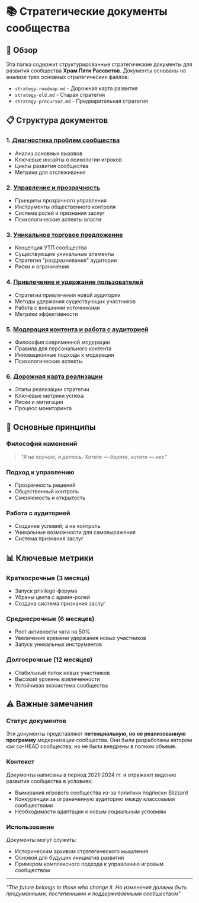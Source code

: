 # 📚 Стратегические документы сообщества

## 🎯 Обзор

Эта папка содержит структурированные стратегические документы для развития сообщества **Храм Пяти Рассветов**. Документы основаны на анализе трех основных стратегических файлов:

- `strategy-roadmap.md` - Дорожная карта развития
- `strategy-old.md` - Старая стратегия
- `strategy-precursor.md` - Предварительная стратегия

## 📋 Структура документов

### **1. [Диагностика проблем сообщества](01-community-diagnosis.md)**
- Анализ основных вызовов
- Ключевые инсайты о психологии игроков
- Циклы развития сообщества
- Метрики для отслеживания

### **2. [Управление и прозрачность](02-governance-transparency.md)**
- Принципы прозрачного управления
- Инструменты общественного контроля
- Система ролей и признания заслуг
- Психологические аспекты власти

### **3. [Уникальное торговое предложение](03-unique-value-proposition.md)**
- Концепция УТП сообщества
- Существующие уникальные элементы
- Стратегия "раздразнивания" аудитории
- Риски и ограничения

### **4. [Привлечение и удержание пользователей](04-user-acquisition-retention.md)**
- Стратегии привлечения новой аудитории
- Методы удержания существующих участников
- Работа с внешними источниками
- Метрики эффективности

### **5. [Модерация контента и работа с аудиторией](05-content-moderation-guidelines.md)**
- Философия современной модерации
- Правила для персонального контента
- Инновационные подходы к модерации
- Психологические аспекты

### **6. [Дорожная карта реализации](06-implementation-roadmap.md)**
- Этапы реализации стратегии
- Ключевые метрики успеха
- Риски и митигация
- Процесс мониторинга

## 🚀 Основные принципы

### **Философия изменений**
> *"Я не поучаю, я делюсь. Хотите — берите, хотите — нет."*

### **Подход к управлению**
- Прозрачность решений
- Общественный контроль
- Сменяемость и открытость

### **Работа с аудиторией**
- Создание условий, а не контроль
- Уникальные возможности для самовыражения
- Система признания заслуг

## 📊 Ключевые метрики

### **Краткосрочные (3 месяца)**
- Запуск privilege-форума
- Убраны цвета с админ-ролей
- Создана система признания заслуг

### **Среднесрочные (6 месяцев)**
- Рост активности чата на 50%
- Увеличение времени удержания новых участников
- Запуск уникальных инструментов

### **Долгосрочные (12 месяцев)**
- Стабильный поток новых участников
- Высокий уровень вовлеченности
- Устойчивая экосистема сообщества

## ⚠️ Важные замечания

### **Статус документов**
Эти документы представляют **потенциальную, но не реализованную программу** модернизации сообщества. Они были разработаны автором как co-HEAD сообщества, но не были внедрены в полном объеме.

### **Контекст**
Документы написаны в период 2021-2024 гг. и отражают видение развития сообщества в условиях:
- Вымирания игрового сообщества из-за политики подписки Blizzard
- Конкуренции за ограниченную аудиторию между классовыми сообществами
- Необходимости адаптации к новым социальным условиям

### **Использование**
Документы могут служить:
- Историческим архивом стратегического мышления
- Основой для будущих инициатив развития
- Примером комплексного подхода к управлению игровым сообществом

---

*"The future belongs to those who change it. Но изменения должны быть продуманными, постепенными и поддерживаемыми сообществом"* 